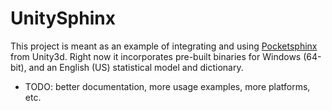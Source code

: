# UnitySphinx

This project is meant as an example of integrating and using [Pocketsphinx](https://github.com/cmusphinx/pocketsphinx) from Unity3d. Right now it incorporates pre-built binaries for Windows (64-bit),
and an English (US) statistical model and dictionary.

- TODO: better documentation, more usage examples, more platforms, etc.
